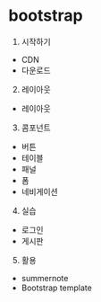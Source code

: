 # bootstrap

1.  시작하기
   - CDN
   - 다운로드

2.  레이아웃
   - 레이아웃

3.  콤포넌트
   - 버튼
   - 테이블
   - 패널
   - 폼
   - 네비게이션

4.  실습
  - 로그인
  - 게시판

5.  활용 
 - summernote
 - Bootstrap template
